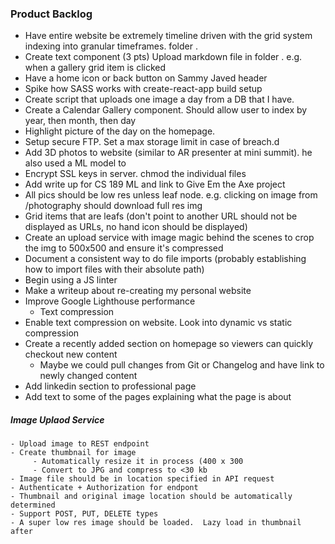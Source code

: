 ### Product Backlog
 - Have entire website be extremely timeline driven with the grid system indexing into granular timeframes. folder <year><month><date>.
 - Create text component (3 pts)
    Upload markdown file in folder <year><month><date>.
    e.g. when a gallery grid item is clicked
 - Have a home icon or back button on Sammy Javed header
 - Spike how SASS works with create-react-app build setup
 - Create script that uploads one image a day from a DB that I have.
 - Create a Calendar Gallery component.  Should allow user to index by year, then month, then day
 - Highlight picture of the day on the homepage.
 - Setup secure FTP. Set a max storage limit in case of breach.d
 - Add 3D photos to website (similar to AR presenter at mini summit). he also used a ML model to
 - Encrypt SSL keys in server. chmod the individual files
 - Add write up for CS 189 ML and link to Give Em the Axe project
 - All pics should be low res unless leaf node. e.g. clicking on image from /photography should download full res img 
 - Grid items that are leafs (don't point to another URL should not be displayed as URLs, no hand icon should be displayed) 
 - Create an upload service with image magic behind the scenes to crop the img to 500x500 and ensure it's compressed
 - Document a consistent way to do file imports (probably establishing how to import files with their absolute path)
 - Begin using a JS linter
 - Make a writeup about re-creating my personal website
 - Improve Google Lighthouse performance
    - Text compression
 - Enable text compression on website. Look into dynamic vs static compression
 - Create a recently added section on homepage so viewers can quickly checkout new content
    * Maybe we could pull changes from Git or Changelog and have link to newly changed content
 - Add linkedin section to professional page
 - Add text to some of the pages explaining what the page is about
 
 
 
##### Image Uplaod Service
    - Upload image to REST endpoint
    - Create thumbnail for image 
         - Automatically resize it in process (400 x 300
         - Convert to JPG and compress to <30 kb
    - Image file should be in location specified in API request
    - Authenticate + Authorization for endpont
    - Thumbnail and original image location should be automatically determined
    - Support POST, PUT, DELETE types
    - A super low res image should be loaded.  Lazy load in thumbnail after
